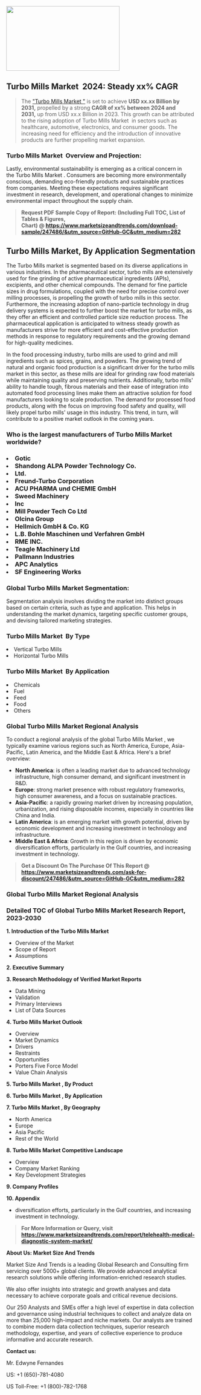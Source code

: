 <p><img class="alignnone size-medium wp-image-20088" src="https://ffe5etoiles.com/wp-content/uploads/2024/12/MST1-300x171.png" alt="" width="300" height="171" /></p><h2 id="ember46" class="ember-view reader-text-block__heading-2">Turbo Mills Market &nbsp;2024: Steady&nbsp;xx% CAGR</h2><blockquote id="ember47" class="ember-view reader-text-block__blockquote">The&nbsp;<a class="app-aware-link " href="https://www.marketsizeandtrends.com/download-sample/247486/&utm_source=GitHub-GC&utm_medium=282" target="_blank" data-test-app-aware-link="">"Turbo Mills Market "</a>&nbsp;is set to achieve&nbsp;<strong>USD&nbsp;xx.xx&nbsp;Billion by 2031,</strong>&nbsp;propelled by a strong&nbsp;<strong>CAGR of&nbsp;xx% between 2024 and 2031,</strong>&nbsp;up from USD xx.x Billion in 2023. This growth can be attributed to the rising adoption of&nbsp;Turbo Mills Market &nbsp;in sectors such as healthcare, automotive, electronics, and consumer goods. The increasing need for efficiency and the introduction of innovative products are further propelling market expansion.</blockquote><h3 id="ember48" class="ember-view reader-text-block__heading-3">Turbo Mills Market &nbsp;Overview and Projection:</h3><p id="ember49" class="ember-view reader-text-block__paragraph">Lastly, environmental sustainability is emerging as a critical concern in the&nbsp;Turbo Mills Market . Consumers are becoming more environmentally conscious, demanding eco-friendly products and sustainable practices from companies. Meeting these expectations requires significant investment in research, development, and operational changes to minimize environmental impact throughout the supply chain.</p><blockquote id="ember50" class="ember-view reader-text-block__blockquote"><strong>Request PDF Sample Copy of Report: (Including Full TOC, List of Tables &amp; Figures, Chart)&nbsp;@&nbsp;<strong><a href="https://www.marketsizeandtrends.com/download-sample/247486/&utm_source=GitHub-GC&utm_medium=282" target="_blank">https://www.marketsizeandtrends.com/download-sample/247486/&utm_source=GitHub-GC&utm_medium=282</a></strong></strong></blockquote><h3 class=""><h2>Turbo Mills Market, By Application Segmentation</h2><p>The Turbo Mills market is segmented based on its diverse applications in various industries. In the pharmaceutical sector, turbo mills are extensively used for fine grinding of active pharmaceutical ingredients (APIs), excipients, and other chemical compounds. The demand for fine particle sizes in drug formulations, coupled with the need for precise control over milling processes, is propelling the growth of turbo mills in this sector. Furthermore, the increasing adoption of nano-particle technology in drug delivery systems is expected to further boost the market for turbo mills, as they offer an efficient and controlled particle size reduction process. The pharmaceutical application is anticipated to witness steady growth as manufacturers strive for more efficient and cost-effective production methods in response to regulatory requirements and the growing demand for high-quality medicines.</p><p>In the food processing industry, turbo mills are used to grind and mill ingredients such as spices, grains, and powders. The growing trend of natural and organic food production is a significant driver for the turbo mills market in this sector, as these mills are ideal for grinding raw food materials while maintaining quality and preserving nutrients. Additionally, turbo mills' ability to handle tough, fibrous materials and their ease of integration into automated food processing lines make them an attractive solution for food manufacturers looking to scale production. The demand for processed food products, along with the focus on improving food safety and quality, will likely propel turbo mills' usage in this industry. This trend, in turn, will contribute to a positive market outlook in the coming years.</p></h3><h3 id="" class="">Who is the largest manufacturers of&nbsp;Turbo Mills Market worldwide?</h3><h3 class=""></Li><Li>Gotic</Li><Li> Shandong ALPA Powder Technology Co.</Li><Li> Ltd.</Li><Li> Freund-Turbo Corporation</Li><Li> ACU PHARMA und CHEMIE GmbH</Li><Li> Sweed Machinery</Li><Li> Inc</Li><Li> Mill Powder Tech Co Ltd</Li><Li> Olcina Group</Li><Li> Hellmich GmbH & Co. KG</Li><Li> L.B. Bohle Maschinen und Verfahren GmbH</Li><Li> RME INC.</Li><Li> Teagle Machinery Ltd</Li><Li> Pallmann Industries</Li><Li> APC Analytics</Li><Li> SF Engineering Works</h3><h3 id="ember53" class="ember-view reader-text-block__heading-3">Global&nbsp;Turbo Mills Market Segmentation:</h3><p id="ember54" class="ember-view reader-text-block__paragraph">Segmentation analysis involves dividing the market into distinct groups based on certain criteria, such as type and application. This helps in understanding the market dynamics, targeting specific customer groups, and devising tailored marketing strategies.</p><h3 id="" class="">Turbo Mills Market &nbsp;By Type</h3><p></Li><Li>Vertical Turbo Mills</Li><Li> Horizontal Turbo Mills</p><h3 id="" class="">Turbo Mills Market &nbsp;By Application</h3><p class=""></Li><Li>Chemicals</Li><Li> Fuel</Li><Li> Feed</Li><Li> Food</Li><Li> Others</p><h3 id="ember62" class="ember-view reader-text-block__heading-3">Global Turbo Mills Market Regional Analysis</h3><p id="ember63" class="ember-view reader-text-block__paragraph">To conduct a regional analysis of the global Turbo Mills Market , we typically examine various regions such as North America, Europe, Asia-Pacific, Latin America, and the Middle East &amp; Africa. Here's a brief overview:</p><ul><li><strong>North America</strong>: is often a leading market due to advanced technology infrastructure, high consumer demand, and significant investment in R&amp;D.</li><li><strong>Europe</strong>: strong market presence with robust regulatory frameworks, high consumer awareness, and a focus on sustainable practices.</li><li><strong>Asia-Pacific</strong>: a rapidly growing market driven by increasing population, urbanization, and rising disposable incomes, especially in countries like China and India.</li><li><strong>Latin America</strong>: is an emerging market with growth potential, driven by economic development and increasing investment in technology and infrastructure.</li><li><strong>Middle East &amp; Africa</strong>: Growth in this region is driven by economic diversification efforts, particularly in the Gulf countries, and increasing investment in technology.</li></ul><blockquote id="ember61" class="ember-view reader-text-block__blockquote"><strong>Get a Discount On The Purchase Of This Report @ <strong><a href="https://html-cleaner.com/" target="">https://www.marketsizeandtrends.com/ask-for-discount/247486/&utm_source=GitHub-GC&utm_medium=282</a></strong></strong></blockquote><h3 id="ember62" class="ember-view reader-text-block__heading-3">Global Turbo Mills Market Regional Analysis</h3><h3 id="" class="">Detailed TOC of Global Turbo Mills Market Research Report, 2023-2030</h3><p id="" class=""><strong>1. Introduction of the Turbo Mills Market </strong></p><ul><li>Overview of the Market</li><li>Scope of Report</li><li>Assumptions</li></ul><p id="" class=""><strong>2. Executive Summary</strong></p><p id="" class=""><strong>3. Research Methodology of Verified Market Reports</strong></p><ul><li>Data Mining</li><li>Validation</li><li>Primary Interviews</li><li>List of Data Sources</li></ul><p id="" class=""><strong>4. Turbo Mills Market Outlook</strong></p><ul><li>Overview</li><li>Market Dynamics</li><li>Drivers</li><li>Restraints</li><li>Opportunities</li><li>Porters Five Force Model</li><li>Value Chain Analysis</li></ul><p id="" class=""><strong>5. Turbo Mills Market , By Product</strong></p><p id="" class=""><strong>6. Turbo Mills Market , By Application</strong></p><p id="" class=""><strong>7. Turbo Mills Market , By Geography</strong></p><ul><li>North America</li><li>Europe</li><li>Asia Pacific</li><li>Rest of the World</li></ul><p id="" class=""><strong>8. Turbo Mills Market Competitive Landscape</strong></p><ul><li>Overview</li><li>Company Market Ranking</li><li>Key Development Strategies</li></ul><p id="" class=""><strong>9. Company Profiles</strong></p><p id="" class=""><strong>10. Appendix</strong></p><ul><li>diversification efforts, particularly in the Gulf countries, and increasing investment in technology.</li></ul><blockquote id="ember65" class="ember-view reader-text-block__blockquote"><strong>For More Information or Query, visit <strong><strong><a href="https://html-cleaner.com/" target="">https://www.marketsizeandtrends.com/report/telehealth-medical-diagnostic-system-market/</a></strong></strong></strong></blockquote><p id="" class=""><strong>About Us: Market Size And Trends</strong></p><p id="" class="">Market Size And Trends is a leading Global Research and Consulting firm servicing over 5000+ global clients. We provide advanced analytical research solutions while offering information-enriched research studies.</p><p id="" class="">We also offer insights into strategic and growth analyses and data necessary to achieve corporate goals and critical revenue decisions.</p><p id="" class="">Our 250 Analysts and SMEs offer a high level of expertise in data collection and governance using industrial techniques to collect and analyze data on more than 25,000 high-impact and niche markets. Our analysts are trained to combine modern data collection techniques, superior research methodology, expertise, and years of collective experience to produce informative and accurate research.</p><p id="" class=""><strong>Contact us:</strong></p><p id="" class="">Mr. Edwyne Fernandes</p><p id="" class="">US: +1 (650)-781-4080</p><p id="" class="">US Toll-Free: +1 (800)-782-1768</p>
